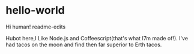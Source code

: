 # hello-world

Hi human!
readme-edits

Hubot here,I Like Node.js and Coffeescript(that's what I7m made of!).
I've had tacos on the moon and find then far superior to Erth tacos.

